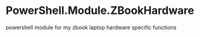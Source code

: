 # PowerShell.Module.ZBookHardware
powershell module for my zbook laptop hardware specific functions
